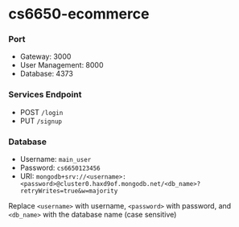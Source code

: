 # cs6650-ecommerce

### Port
 * Gateway: 3000
 * User Management: 8000
 * Database: 4373

### Services Endpoint
 * POST `/login`
 * PUT `/signup`

### Database
 * Username: `main_user`
 * Password: `cs6650123456`
 * URI: `mongodb+srv://<username>:<password>@cluster0.haxd9of.mongodb.net/<db_name>?retryWrites=true&w=majority`

Replace `<username>` with username, `<password>` with password, and `<db_name>` with the database name (case sensitive)

